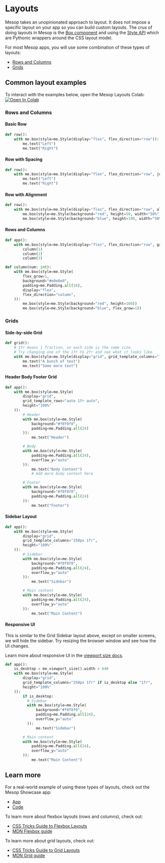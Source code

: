 # Layouts

Mesop takes an unopinionated approach to layout. It does not impose a specific layout on your app so you can build custom layouts. The crux of doing layouts in Mesop is the [Box component](../components/box.md) and using the [Style API](../api/style.md) which are Pythonic wrappers around the CSS layout model.

For most Mesop apps, you will use some combination of these types of layouts:

- [Rows and Columns](#rows-and-columns)
- [Grids](#grids)

## Common layout examples

To interact with the examples below, open the Mesop Layouts Colab: [![Open In Colab](../assets/colab.svg)](https://colab.research.google.com/github/mesop-dev/mesop/blob/main/notebooks/mesop_layout_colab.ipynb)

### Rows and Columns

#### Basic Row

```python title="Basic Row"
def row():
    with me.box(style=me.Style(display="flex", flex_direction="row")):
        me.text("Left")
        me.text("Right")
```

#### Row with Spacing

```python title="Row with Spacing"
def row():
    with me.box(style=me.Style(display="flex", flex_direction="row", justify_content="space-around")):
        me.text("Left")
        me.text("Right")
```

#### Row with Alignment

```python title="Row with Alignment"
def row():
    with me.box(style=me.Style(display="flex", flex_direction="row", align_items="center")):
        me.box(style=me.Style(background="red", height=50, width="50%"))
        me.box(style=me.Style(background="blue", height=100, width="50%"))
```

#### Rows and Columns

```python title="Rows and Columns"
def app():
    with me.box(style=me.Style(display="flex", flex_direction="row", gap=16, height="100%")):
        column(1)
        column(2)
        column(3)

def column(num: int):
    with me.box(style=me.Style(
        flex_grow=1,
        background="#e0e0e0",
        padding=me.Padding.all(16),
        display="flex",
        flex_direction="column",
    )):
        me.box(style=me.Style(background="red", height=100))
        me.box(style=me.Style(background="blue", flex_grow=1))
```

### Grids

#### Side-by-side Grid

```python title="Side-by-side Grid"
def grid():
    # 1fr means 1 fraction, so each side is the same size.
    # Try changing one of the 1fr to 2fr and see what it looks like
    with me.box(style=me.Style(display="grid", grid_template_columns="1fr 1fr")):
        me.text("A bunch of text")
        me.text("Some more text")
```

#### Header Body Footer Grid

```python title="Header Body Footer Grid"
def app():
    with me.box(style=me.Style(
        display="grid",
        grid_template_rows="auto 1fr auto",
        height="100%"
    )):
        # Header
        with me.box(style=me.Style(
            background="#f0f0f0",
            padding=me.Padding.all(24)
        )):
            me.text("Header")

        # Body
        with me.box(style=me.Style(
            padding=me.Padding.all(24),
            overflow_y="auto"
        )):
            me.text("Body Content")
            # Add more body content here

        # Footer
        with me.box(style=me.Style(
            background="#f0f0f0",
            padding=me.Padding.all(24)
        )):
            me.text("Footer")
```

#### Sidebar Layout

```python title="Sidebar Layout"
def app():
    with me.box(style=me.Style(
        display="grid",
        grid_template_columns="250px 1fr",
        height="100%"
    )):
        # Sidebar
        with me.box(style=me.Style(
            background="#f0f0f0",
            padding=me.Padding.all(24),
            overflow_y="auto"
        )):
            me.text("Sidebar")

        # Main content
        with me.box(style=me.Style(
            padding=me.Padding.all(24),
            overflow_y="auto"
        )):
            me.text("Main Content")
```

#### Responsive UI

This is similar to the Grid Sidebar layout above, except on smaller screens, we will hide the sidebar. Try resizing the browser window and see how the UI changes.

Learn more about responsive UI in the [viewport size docs](../api/viewport-size.md).

```python
def app():
    is_desktop = me.viewport_size().width > 640
    with me.box(style=me.Style(
        display="grid",
        grid_template_columns="250px 1fr" if is_desktop else "1fr",
        height="100%"
    )):
        if is_desktop:
          # Sidebar
          with me.box(style=me.Style(
              background="#f0f0f0",
              padding=me.Padding.all(24),
              overflow_y="auto"
          )):
              me.text("Sidebar")

        # Main content
        with me.box(style=me.Style(
            padding=me.Padding.all(24),
            overflow_y="auto"
        )):
            me.text("Main Content")
```

## Learn more

For a real-world example of using these types of layouts, check out the Mesop Showcase app:

- [App](https://mesop-dev.github.io/mesop/showcase/)
- [Code](https://github.com/mesop-dev/mesop/blob/main/showcase/main.py)

To learn more about flexbox layouts (rows and columns), check out:

- [CSS Tricks Guide to Flexbox Layouts](https://css-tricks.com/snippets/css/a-guide-to-flexbox/#aa-flexbox-properties)
- [MDN Flexbox guide](https://developer.mozilla.org/en-US/docs/Learn/CSS/CSS_layout/Flexbox)

To learn more about grid layouts, check out:

- [CSS Tricks Guide to Grid Layouts](https://css-tricks.com/snippets/css/complete-guide-grid/)
- [MDN Grid guide](https://developer.mozilla.org/en-US/docs/Learn/CSS/CSS_layout/Grids)
